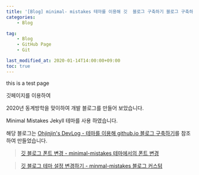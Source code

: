 ```yaml
---
title: '[Blog] minimal- mistakes 테마를 이용해 깃  블로그 구축하기 블로그 구축하기'
categories:
    - Blog

tag:
    - Blog
    - GitHub Page
    - Git

last_modified_at: 2020-01-14T14:00:00+09:00
toc: true
---
```


this is a test page

깃페이지를 이용하여 

2020년 동계방학을 맞이하여 개발 블로그를 만들어 보았습니다.

Minimal Mistakes Jekyll 테마를 사용 하였습니다.

해당 블로그는 [Ohjinjin's DevLog - 테마를 이용해 github.io 블로그 구축하기](https://ohjinjin.github.io/blog/blog/)를 참조하여 만들었습니다.

> [깃 블로그 폰트 변경 - minimal-mistakes 테마에서의 폰트 변경](https://hyeonjiwon.github.io/blog/%EA%B8%80%EA%BC%B4-%EB%B3%80%EA%B2%BD/)

> [깃 블로그 테마 설정 변경하기 - minmal-mistakes 블로그 커스텀](https://hyeonjiwon.github.io/blog/custom/)